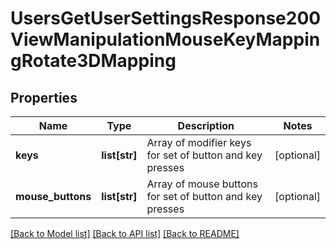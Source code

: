 # UsersGetUserSettingsResponse200ViewManipulationMouseKeyMappingRotate3DMapping

## Properties
Name | Type | Description | Notes
------------ | ------------- | ------------- | -------------
**keys** | **list[str]** | Array of modifier keys for set of button and key presses | [optional] 
**mouse_buttons** | **list[str]** | Array of mouse buttons for set of button and key presses | [optional] 

[[Back to Model list]](../README.md#documentation-for-models) [[Back to API list]](../README.md#documentation-for-api-endpoints) [[Back to README]](../README.md)


